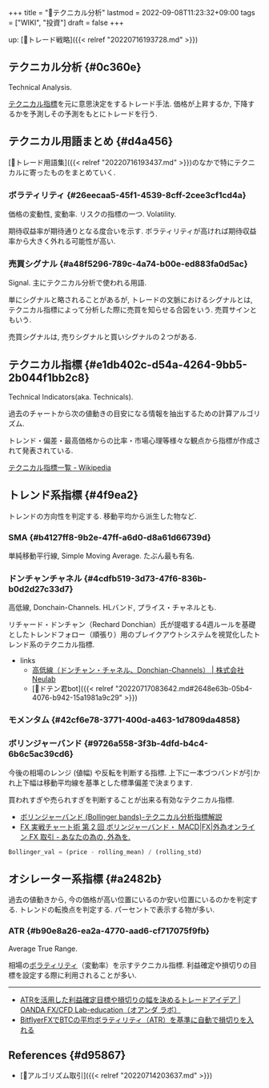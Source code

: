 +++
title = "📝テクニカル分析"
lastmod = 2022-09-08T11:23:32+09:00
tags = ["WIKI", "投資"]
draft = false
+++

up: [🔖トレード戦略]({{< relref "20220716193728.md" >}})


## テクニカル分析 {#0c360e}

Technical Analysis.

[テクニカル指標](#e1db402c-d54a-4264-9bb5-2b044f1bb2c8)を元に意思決定をするトレード手法. 価格が上昇するか, 下降するかを予測しその予測をもとにトレードを行う.


## テクニカル用語まとめ {#d4a456}

[📝トレード用語集]({{< relref "20220716193437.md" >}})のなかで特にテクニカルに寄ったものをまとめていく.


### ボラティリティ {#26eecaa5-45f1-4539-8cff-2cee3cf1cd4a}

価格の変動性, 変動率. リスクの指標の一つ. Volatility.

期待収益率が期待通りとなる度合いを示す. ボラティリティが高ければ期待収益率から大きく外れる可能性が高い.


### 売買シグナル {#a48f5296-789c-4a74-b00e-ed883fa0d5ac}

Signal. 主にテクニカル分析で使われる用語.

単にシグナルと略されることがあるが, トレードの文脈におけるシグナルとは, テクニカル指標によって分析した際に売買を知らせる合図をいう. 売買サインともいう.

売買シグナルは, 売りシグナルと買いシグナルの２つがある.


## テクニカル指標 {#e1db402c-d54a-4264-9bb5-2b044f1bb2c8}

Technical Indicators(aka. Technicals).

過去のチャートから次の値動きの目安になる情報を抽出するための計算アルゴリズム.

トレンド・偏差・最高価格からの比率・市場心理等様々な観点から指標が作成されて発表されている.

[テクニカル指標一覧 - Wikipedia](http://ja.wikipedia.org/wiki/%E3%83%86%E3%82%AF%E3%83%8B%E3%82%AB%E3%83%AB%E6%8C%87%E6%A8%99%E4%B8%80%E8%A6%A7)


## トレンド系指標 {#4f9ea2}

トレンドの方向性を判定する. 移動平均から派生した物など.


### SMA {#b4127ff8-9b2e-47ff-a6d0-d8a61d66739d}

単純移動平行線, Simple Moving Average. たぶん最も有名.


### ドンチャンチャネル {#4cdfb519-3d73-47f6-836b-b0d2d27c33d7}

高低線, Donchain-Channels. HLバンド, プライス・チャネルとも.

リチャード・ドンチャン（Rechard Donchian）氏が提唱する4週ルールを基礎としたトレンドフォロー（順張り）用のブレイクアウトシステムを視覚化したトレンド系のテクニカル指標.

-   links
    -   [高低線（ドンチャン・チャネル、Donchian-Channels） | 株式会社Neulab](https://neulab.co.jp/technical-indicator/%E9%AB%98%E4%BD%8E%E7%B7%9A%EF%BC%88%E3%83%89%E3%83%B3%E3%83%81%E3%83%A3%E3%83%B3%E3%83%BB%E3%83%81%E3%83%A3%E3%83%8D%E3%83%AB%E3%80%81donchian-channels%EF%BC%89/)
    -   [📝ドテン君bot]({{< relref "20220717083642.md#2648e63b-05b4-4076-b942-15a1981a9c29" >}})


### モメンタム {#42cf6e78-3771-400d-a463-1d7809da4858}


### ボリンジャーバンド {#9726a558-3f3b-4dfd-b4c4-6b6c5ac39cd6}

今後の相場のレンジ (値幅) や反転を判断する指標. 上下に一本づつバンドが引かれ上下幅は移動平均線を基準とした標準偏差で決まります.

買われすぎや売られすぎを判断することが出来る有効なテクニカル指標.

-   [ボリンジャーバンド (Bollinger bands)-テクニカル分析指標解説](http://www.k3.dion.ne.jp/~forex/tc/bl.htm)
-   [FX 実戦チャート術 第 2 回 ボリンジャーバンド・ MACD|FX|外為オンライン  FX 取引 - あなたの為の, 外為を. ](http://www.gaitameonline.com/academy_chart02.jsp)

<!--listend-->

```python
Bollinger_val = (price - rolling_mean) / (rolling_std)
```


## オシレーター系指標 {#a2482b}

過去の値動きから, 今の価格が高い位置にいるのか安い位置にいるのかを判定する. トレンドの転換点を判定する. パーセントで表示する物が多い.


### ATR {#b90e8a26-ea2a-4770-aad6-cf717075f9fb}

Average True Range.

相場の[ボラティリティ](#26eecaa5-45f1-4539-8cff-2cee3cf1cd4a)（変動率）を示すテクニカル指標. 利益確定や損切りの目標を設定する際に利用されることが多い.

---

-   [ATRを活用した利益確定目標や損切りの幅を決めるトレードアイデア | OANDA FX/CFD Lab-education（オアンダ ラボ）](https://www.oanda.jp/lab-education/technical_analysis/dow-theory/atr_targets/)
-   [BitflyerFXでBTCの平均ボラティリティ（ATR）を基準に自動で損切りを入れる](https://ryota-trade.com/?p=2766)


## References {#d95867}

-   [📝アルゴリズム取引]({{< relref "20220714203637.md" >}})
